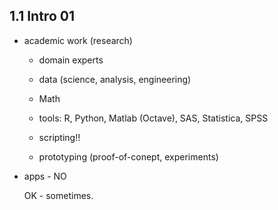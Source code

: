 ## 1.1 Intro 01

*   academic work (research)

    *   domain experts
    
    *   data (science, analysis, engineering)

    *   Math

    *   tools: R, Python, Matlab (Octave), SAS, Statistica, SPSS

    *   scripting!!

    *   prototyping (proof-of-conept, experiments)

   *   apps - NO 

        OK - sometimes.
    
 
